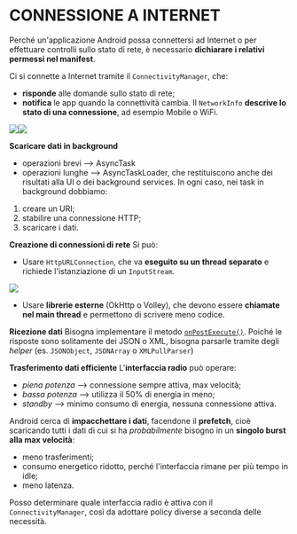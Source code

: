# CONNESSIONE A INTERNET

Perché un'applicazione Android possa connettersi ad Internet o per effettuare controlli sullo stato di rete, è necessario **dichiarare i relativi permessi nel manifest**.

Ci si connette a Internet tramite il `ConnectivityManager`, che:
- **risponde** alle domande sullo stato di rete;
- **notifica** le app quando la connettività cambia.
Il `NetworkInfo` **descrive lo stato di una connessione**, ad esempio Mobile o WiFi.

![](Pasted%20image%2020240610150926.png)![](Pasted%20image%2020240610150937.png)

**Scaricare dati in background**
- operazioni brevi --> AsyncTask
- operazioni lunghe --> AsyncTaskLoader, che restituiscono anche dei risultati alla UI o dei background services.
In ogni caso, nei task in background dobbiamo:
1) creare un URI;
2) stabilire una connessione HTTP;
3) scaricare i dati.

**Creazione di connessioni di rete**
Si può:
- Usare `HttpURLConnection`, che va **eseguito su un thread separato** e richiede l'istanziazione di un `InputStream`.

![](Pasted%20image%2020240610151231.png)

- Usare **librerie esterne** (OkHttp o Volley), che devono essere **chiamate nel main thread** e permettono di scrivere meno codice.

**Ricezione dati**
Bisogna implementare il metodo [`onPostExecute()`](tecAsynch.md). Poiché le risposte sono solitamente dei JSON o XML, bisogna parsarle tramite degli *helper* (es. `JSONObject`, `JSONArray` o `XMLPullParser`)

**Trasferimento dati efficiente**
L'**interfaccia radio** può operare:
- *piena potenza* --> connessione sempre attiva, max velocità;
- *bassa potenza* --> utilizza il 50% di energia in meno;
- *standby* --> minimo consumo di energia, nessuna connessione attiva.

Android cerca di **impacchettare i dati**, facendone il **prefetch**, cioè scaricando tutti i dati di cui si ha *probabilmente* bisogno in un **singolo burst alla max velocità**:
- meno trasferimenti;
- consumo energetico ridotto, perché l'interfaccia rimane per più tempo in idle;
- meno latenza.

Posso determinare quale interfaccia radio è attiva con il `ConnectivityManager`, così da adottare policy diverse a seconda delle necessità.